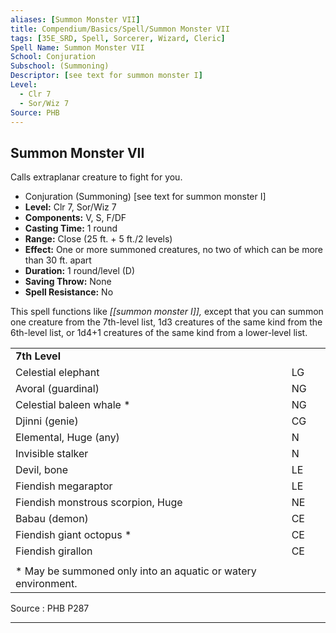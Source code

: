```yaml
---
aliases: [Summon Monster VII]
title: Compendium/Basics/Spell/Summon Monster VII
tags: [35E_SRD, Spell, Sorcerer, Wizard, Cleric]
Spell Name: Summon Monster VII
School: Conjuration
Subschool: (Summoning)
Descriptor: [see text for summon monster I]
Level:
  - Clr 7
  - Sor/Wiz 7
Source: PHB
---
```



## Summon Monster VII

Calls extraplanar creature to fight for you.

*   Conjuration (Summoning) [see text for summon monster I]
*   **Level:** Clr 7, Sor/Wiz 7
*   **Components:** V, S, F/DF
*   **Casting Time:** 1 round
*   **Range:** Close (25 ft. + 5 ft./2 levels)
*   **Effect:** One or more summoned creatures, no two of which can be more than 30 ft. apart
*   **Duration:** 1 round/level (D)
*   **Saving Throw:** None
*   **Spell Resistance:** No

This spell functions like <i>[[summon monster I]],</i> except that you can summon one creature from the 7th-level list, 1d3 creatures of the same kind from the 6th-level list, or 1d4+1 creatures of the same kind from a lower-level list.

<table> <tr decoration="underline"> <td colspan="2"> <b>7th Level</b> </td> <td>   </td> </tr> <tr> <td colspan="2"> Celestial elephant </td> <td> LG </td> </tr> <tr> <td colspan="2"> Avoral (guardinal) </td> <td> NG </td> </tr> <tr> <td colspan="2"> Celestial baleen whale * </td> <td> NG </td> </tr> <tr> <td colspan="2"> Djinni (genie) </td> <td> CG </td> </tr> <tr> <td colspan="2"> Elemental, Huge (any) </td> <td> N </td> </tr> <tr> <td colspan="2"> Invisible stalker </td> <td> N </td> </tr> <tr> <td colspan="2"> Devil, bone </td> <td> LE </td> </tr> <tr> <td colspan="2"> Fiendish megaraptor </td> <td> LE </td> </tr> <tr> <td colspan="2"> Fiendish monstrous scorpion, Huge </td> <td> NE </td> </tr> <tr> <td colspan="2"> Babau (demon) </td> <td> CE </td> </tr> <tr> <td colspan="2"> Fiendish giant octopus * </td> <td> CE </td> </tr> <tr> <td colspan="2"> Fiendish girallon </td> <td> CE </td> </tr> <tr><td></td></tr><tr> <td colspan="3" height="6"> * May be summoned only into an aquatic or watery environment. </td> </tr> </table>

Source : PHB P287

---
